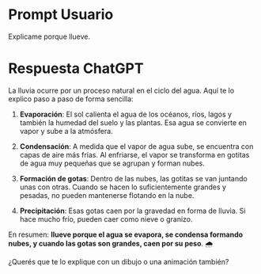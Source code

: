 # Prompt Usuario  

Explicame porque llueve.


# Respuesta ChatGPT  

La lluvia ocurre por un proceso natural en el ciclo del agua. Aquí te lo explico paso a paso de forma sencilla:

1. **Evaporación**: El sol calienta el agua de los océanos, ríos, lagos y también la humedad del suelo y las plantas. Esa agua se convierte en vapor y sube a la atmósfera.

2. **Condensación**: A medida que el vapor de agua sube, se encuentra con capas de aire más frías. Al enfriarse, el vapor se transforma en gotitas de agua muy pequeñas que se agrupan y forman nubes.

3. **Formación de gotas**: Dentro de las nubes, las gotitas se van juntando unas con otras. Cuando se hacen lo suficientemente grandes y pesadas, no pueden mantenerse flotando en la nube.

4. **Precipitación**: Esas gotas caen por la gravedad en forma de lluvia. Si hace mucho frío, pueden caer como nieve o granizo.

En resumen: **llueve porque el agua se evapora, se condensa formando nubes, y cuando las gotas son grandes, caen por su peso**. 🌧️

¿Querés que te lo explique con un dibujo o una animación también?



